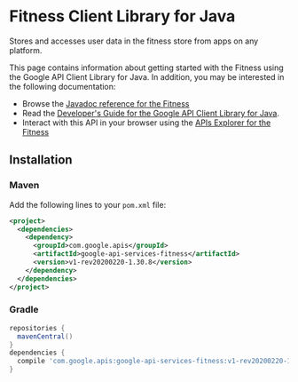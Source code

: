 # Fitness Client Library for Java

Stores and accesses user data in the fitness store from apps on any platform.

This page contains information about getting started with the Fitness
using the Google API Client Library for Java. In addition, you may be interested
in the following documentation:

* Browse the [Javadoc reference for the Fitness][javadoc]
* Read the [Developer's Guide for the Google API Client Library for Java][google-api-client].
* Interact with this API in your browser using the [APIs Explorer for the Fitness][api-explorer]

## Installation

### Maven

Add the following lines to your `pom.xml` file:

```xml
<project>
  <dependencies>
    <dependency>
      <groupId>com.google.apis</groupId>
      <artifactId>google-api-services-fitness</artifactId>
      <version>v1-rev20200220-1.30.8</version>
    </dependency>
  </dependencies>
</project>
```

### Gradle

```gradle
repositories {
  mavenCentral()
}
dependencies {
  compile 'com.google.apis:google-api-services-fitness:v1-rev20200220-1.30.8'
}
```

[javadoc]: https://googleapis.dev/java/google-api-services-fitness/latest/index.html
[google-api-client]: https://github.com/googleapis/google-api-java-client/
[api-explorer]: https://developers.google.com/apis-explorer/#p/fitness/v1/
